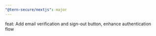 ```yaml
---
"@tern-secure/nextjs": major
---
```


feat: Add email verification and sign-out button, enhance authentication flow
